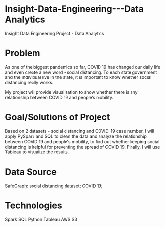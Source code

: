 # Insight-Data-Engineering---Data Analytics
Insight Data Engineering Project - Data Analytics

# Problem
As one of the biggest pandemics so far, COVID 19 has changed our daily life and even create a new word - social distancing. To each state government and the individual live in the state, it is important to know whether social distancing really works. 

My project will provide visualization to show whether there is any relationship between COVID 19 and people’s mobility. 

# Goal/Solutions of Project
Based on 2 datasets - social distancing and COVID-19 case number, I will apply PySpark and SQL to clean the data and analyze the relationship between COVID 19 and people's mobility, to find out whether keeping social distancing is helpful for preventing the spread of COVID 19. Finally, I will use Tableau to visualize the results.

# Data Source
SafeGraph: social distancing dataset;
COVID 19;

# Technologies
Spark
SQL
Python
Tableau
AWS
S3
